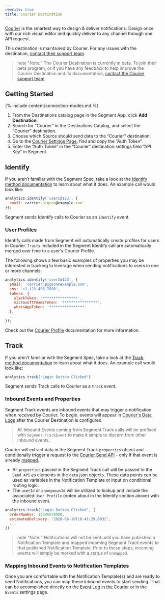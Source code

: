 ```yaml
---
rewrite: true
title: Courier Destination
---
```


[Courier](https://courier.com?utm_source=segmentio&utm_medium=docs&utm_campaign=partners) is the smartest way to design & deliver notifications. Design once with our rich visual editor and quickly deliver to any channel through one API request.

This destination is maintained by Courier. For any issues with the destination, [contact their support team](mailto:support@courier.com).

> note "Note:"
> The Courier Destination is currently in beta. To join their beta program, or if you have any feedback to help improve the Courier Destination and its documentation, [contact the Courier support team](mailto:support@courier.com).

## Getting Started

{% include content/connection-modes.md %} 

1. From the Destinations catalog page in the Segment App, click **Add Destination**.
2. Search for “Courier” in the Destinations Catalog, and select the “Courier” destination.
3. Choose which Source should send data to the “Courier” destination.
4. Go to the [Courier Settings Page](https://courier.com/settings), find and copy the “Auth Token”.
5. Enter the “Auth Token” in the “Courier” destination settings field “API Key” in Segment.

## Identify

If you aren’t familiar with the Segment Spec, take a look at the [Identify method documentation](https://segment.com/docs/connections/spec/identify/) to learn about what it does. An example call would look like:

```js
analytics.identify('userId123', {
  email: carrier.pigeon@example.com'
});
```

Segment sends Identify calls to Courier as an `identify` event.

### User Profiles
Identify calls made from Segment will automatically create profiles for users in Courier. `Traits` included in the Segment Identify call are automatically merged over time to a user's Courier Profile. 

The following shows a few basic examples of properties you may be interested in tracking to leverage when sending notifications to users in one or more channels:

```js
analytics.identify('userId123', {
  email: 'carrier.pigeon@example.com',
  sms: '+1-123-456-7890',
  tokens: {
    slackToken: '****************',
    microsoftTeamsToken: '****************',
    whatsAppToken: '****************'
  },
  ...
});
```

Check out the [Courier Profile](https://docs.courier.com/reference/profiles-api?utm_source=segmentio&utm_medium=docs&utm_campaign=partners) documentation for more information.

## Track

If you aren't familiar with the Segment Spec, take a look at the [Track method documentation](https://segment.com/docs/connections/spec/track/) to learn about what it does. An example call would look like:

```js
analytics.track('Login Button Clicked')
```

Segment sends Track calls to Courier as a `track` event.

### Inbound Events and Properties
Segment Track events are inbound events that may trigger a notification when received by Courier. To begin, events will appear in [Courier's Data Logs](https://www.trycourier.app/data/messages?utm_source=segmentio&utm_medium=docs&utm_campaign=partners) after the Courier Destination is configured. 

> All Inbound Events coming from Segment Track calls will be prefixed with `Segment-TrackEvent` to make it simple to discern from other inbound events.  

Courier will extract data in the Segment Track `properties` object and conditionally trigger a request to the [Courier Send API](https://docs.courier.com/reference/send-api?utm_source=segmentio&utm_medium=docs&utm_campaign=partners) - only if that event is already [mapped](https://www.google.com/url?q=https://help.courier.com/en/articles/4202416-how-to-create-and-map-event-triggers-for-your-notifications&sa=D&ust=1601580114151000&usg=AFQjCNFl86AcJc2U8l45vfHFloXO2rDVUA). 

* All `properties` passed in the Segment Track call will be passed to the `Send API` as elements in the `data` json objects. These data points can be used as variables in the Notification Template or input on conditional routing logic.
* The `userId` or `anonymousId` will be utilized to lookup and include the associated `User Profile` (noted about in the Identify section above) with the inbound event.

```js
analytics.track('Login Button Clicked', {
  orderNumber: 12345678980,
  estimatedDelivery: '2020-06-10T18:41:29.093Z',
  ...
})
```
> note "Note:"
> Notifications will not be sent until you have published a Notification Template and mapped incoming Segment Track events to that published Notification Template. Prior to those steps, incoming events will simply be marked with a status of `Unmapped`.  

### Mapping Inbound Events to Notification Templates
Once you are comfortable with the Notification Template(s) and are ready to send Notifications, you can map these inbound events to start sending. That can be accomplished directly on the [Event Log in the Courier](https://www.trycourier.app/data/messages?status=unmapped) or in the `Events` settings page.